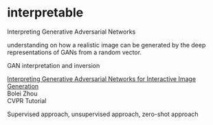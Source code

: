# interpretable

Interpreting Generative Adversarial Networks



understanding on how a realistic image can be generated by the deep representations of GANs from a random vector.



GAN interpretation and inversion





[Interpreting Generative Adversarial Networks for Interactive Image Generation]()  
Bolei Zhou  
CVPR Tutorial





Supervised approach, unsupervised approach, zero-shot approach